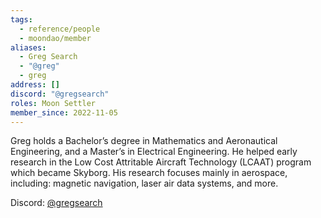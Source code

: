 ```yaml
---
tags:
  - reference/people
  - moondao/member
aliases:
  - Greg Search
  - "@greg"
  - greg
address: []
discord: "@gregsearch"
roles: Moon Settler
member_since: 2022-11-05
---
```

Greg holds a Bachelor’s degree in Mathematics and Aeronautical Engineering, and a Master’s in Electrical Engineering. He helped early research in the Low Cost Attritable Aircraft Technology (LCAAT) program which became Skyborg. His research focuses mainly in aerospace, including: magnetic navigation, laser air data systems, and more. 

Discord: [@gregsearch](https://discord.com/users/942521009540587550)
